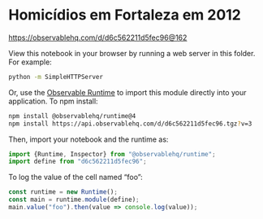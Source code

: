 # Homicídios em Fortaleza em 2012

https://observablehq.com/d/d6c562211d5fec96@162

View this notebook in your browser by running a web server in this folder. For
example:

~~~sh
python -m SimpleHTTPServer
~~~

Or, use the [Observable Runtime](https://github.com/observablehq/runtime) to
import this module directly into your application. To npm install:

~~~sh
npm install @observablehq/runtime@4
npm install https://api.observablehq.com/d/d6c562211d5fec96.tgz?v=3
~~~

Then, import your notebook and the runtime as:

~~~js
import {Runtime, Inspector} from "@observablehq/runtime";
import define from "d6c562211d5fec96";
~~~

To log the value of the cell named “foo”:

~~~js
const runtime = new Runtime();
const main = runtime.module(define);
main.value("foo").then(value => console.log(value));
~~~
